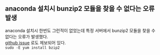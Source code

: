 ## anaconda 설치시 bunzip2 모듈을 찾을 수 없다는 오류 발생
anaconda 설치시 한번도 그런적이 없었는데 특정 서버에서 bunzip2 모듈을 찾을 수 없다는 오류가 발생했다.  
[github issue](https://github.com/ContinuumIO/anaconda-issues/issues/8182) 로도 제보되어 있다.  
`sudo -E yum install bzip2 `
